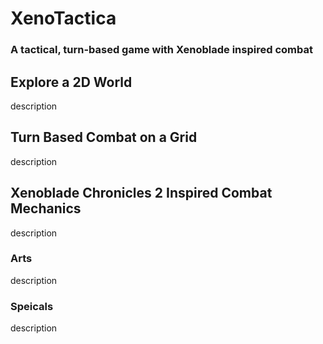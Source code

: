 # XenoTactica 
### A tactical, turn-based game with Xenoblade inspired combat

## Explore a 2D World
description
  
## Turn Based Combat on a Grid
description
  
## Xenoblade Chronicles 2 Inspired Combat Mechanics
description
  
### Arts
description
  
### Speicals
description
